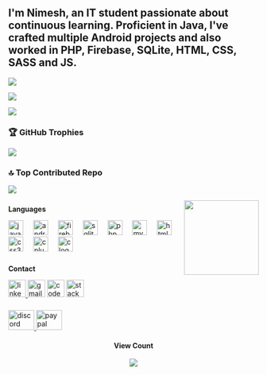 <h2 align="left">I'm Nimesh, an IT student passionate about continuous learning. Proficient in Java, I've crafted multiple Android projects and also worked in PHP, Firebase, SQLite, HTML, CSS, SASS and JS.</h2>

<div id="stat1">

![](https://github-readme-stats.vercel.app/api/top-langs/?username=nimeshkadecha&theme=onedark&hide_border=false&include_all_commits=false&count_private=false&layout=compact)

</div>
<div id="stat2">
  
![](https://github-readme-stats.vercel.app/api?username=nimeshkadecha&theme=onedark&hide_border=false&include_all_commits=false&count_private=false)

</div>
<div id="stat3">
  
![](https://github-readme-streak-stats.herokuapp.com/?user=nimeshkadecha&theme=onedark&hide_border=false)

</div>

### 🏆 GitHub Trophies
<div id="Trophies">
  
![](https://github-profile-trophy.vercel.app/?username=nimeshkadecha&theme=onedark&no-frame=true&no-bg=false&margin-w=4)

</div>

### 🔝 Top Contributed Repo
<div id="Contributed">
  
![](https://github-contributor-stats.vercel.app/api?username=nimeshkadecha&limit=5&theme=onedark&combine_all_yearly_contributions=true)

</div>

<img id="aside_img" align="right" height="150" src="https://media.giphy.com/media/v1.Y2lkPTc5MGI3NjExb3dxNDBkaGJxbmkxb2N0aXJ1Z2UwMWI5bXk1dWJ5bzFsenNydDdqdyZlcD12MV9pbnRlcm5hbF9naWZfYnlfaWQmY3Q9Zw/qgQUggAC3Pfv687qPC/giphy.gif"  />

###
**Languages**
<div align="left" id="languages">
  <img src="https://cdn.jsdelivr.net/gh/devicons/devicon/icons/java/java-original.svg" height="30" alt="java logo"  />
  <img width="12" />
  <img src="https://cdn.jsdelivr.net/gh/devicons/devicon/icons/androidstudio/androidstudio-original.svg" height="30" alt="androidstudio logo"  />
  <img width="12" />
  <img src="https://cdn.jsdelivr.net/gh/devicons/devicon/icons/firebase/firebase-plain.svg" height="30" alt="firebase logo"  />
  <img width="12" />
  <img src="https://cdn.jsdelivr.net/gh/devicons/devicon/icons/sqlite/sqlite-original.svg" height="30" alt="sqlite logo"  />
  <img width="12" />
  <img src="https://cdn.jsdelivr.net/gh/devicons/devicon/icons/php/php-original.svg" height="30" alt="php logo"  />
  <img width="12" />
  <img src="https://cdn.jsdelivr.net/gh/devicons/devicon/icons/mysql/mysql-original.svg" height="30" alt="mysql logo"  />
  <img width="12" />
  <img src="https://cdn.jsdelivr.net/gh/devicons/devicon/icons/html5/html5-original.svg" height="30" alt="html5 logo"  />
  <img width="12" />
  <img src="https://cdn.jsdelivr.net/gh/devicons/devicon/icons/css3/css3-original.svg" height="30" alt="css3 logo"  />
  <img width="12" />
  <img src="https://cdn.jsdelivr.net/gh/devicons/devicon/icons/cplusplus/cplusplus-original.svg" height="30" alt="cplusplus logo"  />
  <img width="12" />
  <img src="https://cdn.jsdelivr.net/gh/devicons/devicon/icons/c/c-original.svg" height="30" alt="c logo"  />
</div>

###

**Contact**
<div align="left" id="contact">  
  <a href="https://www.linkedin.com/in/nimesh-kadecha/">
  <img src="https://img.shields.io/static/v1?message=LinkedIn&logo=linkedin&label=&color=0077B5&logoColor=white&labelColor=&style=for-the-badge" height="35" alt="linkedin logo"  />
</a>
  <a href="https://mail.google.com/mail/?view=cm&fs=1&to=nimeshkadecha4560@gmail.com">
  <img src="https://img.shields.io/static/v1?message=Gmail&logo=gmail&label=&color=D14836&logoColor=white&labelColor=&style=for-the-badge" height="35" alt="gmail logo"  /></a>
  <a href="https://codepen.io/nimeshkadecha">
  <img src="https://img.shields.io/static/v1?message=Codepen&logo=codepen&label=&color=000000&logoColor=white&labelColor=&style=for-the-badge" height="35" alt="codepen logo"  /></a>

  <a href="https://stackoverflow.com/users/19683909/nimesh">
  <img src="https://img.shields.io/static/v1?message=Stackoverflow&logo=stackoverflow&label=&color=FE7A16&logoColor=white&labelColor=&style=for-the-badge" height="35" alt="stackoverflow logo"  />
  </a>
</div>

###

<div align="left" id="contact2">
<!--   <a href="https://twitter.com/KadechaNimesh"> -->
<!--   <img src="https://raw.githubusercontent.com/maurodesouza/profile-readme-generator/master/src/assets/icons/social/twitter/default.svg" width="52" height="40" alt="twitter logo"  /></a> -->
<!--   <a href="https://discord.com/users/763439472317825036"> -->
  <a href="https://discord.com/invite/ABWzFqRy">
    <img src="https://raw.githubusercontent.com/maurodesouza/profile-readme-generator/master/src/assets/icons/social/discord/default.svg" width="52" height="40" alt="discord logo"  />
  </a>
<!--   <img src="https://raw.githubusercontent.com/maurodesouza/profile-readme-generator/master/src/assets/icons/social/instagram/default.svg" width="52" height="40" alt="instagram logo"  /> -->
<!--   <img src="https://raw.githubusercontent.com/maurodesouza/profile-readme-generator/master/src/assets/icons/social/telegram/default.svg" width="52" height="40" alt="telegram logo"  /> -->
  <a href="https://paypal.me/NimeshkadechaIN">
    <img src="https://raw.githubusercontent.com/maurodesouza/profile-readme-generator/master/src/assets/icons/social/paypal/default.svg" width="52" height="40" alt="paypal logo"  />
  </a>
<!--   <img src="https://raw.githubusercontent.com/maurodesouza/profile-readme-generator/master/src/assets/icons/social/facebook/default.svg" width="52" height="40" alt="facebook logo"  /> -->
</div>

<div align="center">
    <h4>View Count</h4>
    <img src="https://profile-counter.glitch.me/code-master-7/count.svg?"  />
</div>
